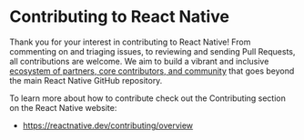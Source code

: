 # Contributing to React Native

Thank you for your interest in contributing to React Native! From commenting on and triaging issues, to reviewing and sending Pull Requests, all contributions are welcome.
We aim to build a vibrant and inclusive [ecosystem of partners, core contributors, and community](ECOSYSTEM.md) that goes beyond the main React Native GitHub repository.

To learn more about how to contribute check out the Contributing section on the React Native website:
* https://reactnative.dev/contributing/overview
